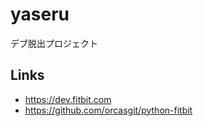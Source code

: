 # yaseru

デブ脱出プロジェクト

## Links

- https://dev.fitbit.com
- https://github.com/orcasgit/python-fitbit
